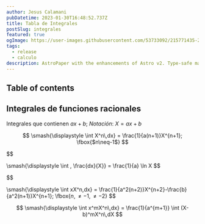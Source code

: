 ```yaml
---
author: Jesus Calamani
pubDatetime: 2023-01-30T16:48:52.737Z
title: Tabla de Integrales
postSlug: integrales
featured: true
ogImage: https://user-images.githubusercontent.com/53733092/215771435-25408246-2309-4f8b-a781-1f3d93bdf0ec.png
tags:
  - release
  - calculo
description: AstroPaper with the enhancements of Astro v2. Type-safe markdown contents, bug fixes and better dev experience etc.
---
```



<!-- # <center>Productos Notables</center>  -->
## Table of contents

## Integrales de funciones racionales


Integrales que contienen $ax+b$; *Notación*: $X=ax+b$

$$
\smash{\displaystyle \int X^n\,dx} = \frac{1}{a(n+1)}X^{n+1};   \fbox{$n\neq-1$} 
$$

$$

\smash{\displaystyle \int \, \frac{dx}{X}} = \frac{1}{a} \ln X
$$

$$

\smash{\displaystyle \int xX^n\,dx} = \frac{1}{a^2(n+2)}X^{n+2}-\frac{b}{a^2(n+1)}X^{n+1};   \fbox{$n, \neq-1, \neq-2$} 
$$

$$
\smash{\displaystyle \int x^mX^n\,dx} = \frac{1}{a^{m+1}} \int (X-b)^mX^n\,dX 
$$